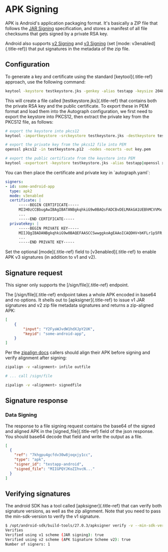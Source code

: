 # APK Signing

APK is Android\'s application packaging format. It\'s basically a ZIP
file that follows the [JAR
Signing](http://download.java.net/jdk7/archive/b125/docs/technotes/tools/solaris/jarsigner.html)
specification, and stores a manifest of all file checksums that gets
signed by a private RSA key.

Android also supports [v2
Signing](https://source.android.com/security/apksigning/v2) and [v3
Signing](https://source.android.com/security/apksigning/v3) (set [mode:
v3enabled]{.title-ref}) that put signatures in the metadata of the zip
file.

## Configuration

To generate a key and certificate using the standard
[keytool]{.title-ref} approach, use the following command:

``` bash
keytool -keystore testkeystore.jks -genkey -alias testapp -keysize 2048 -keyalg RSA -validity 10000 -keypass password1 -storepass password1
```

This will create a file called [testkeystore.jks]{.title-ref} that
contains both the private RSA key and the public certificate. To export
these in PEM format and load them into the Autograph configuration, we
first need to export the keystore into PKCS12, then extract the private
key from the PKCS12 file, as follows:

``` bash
# export the keystore into pkcs12
keytool -importkeystore -srckeystore testkeystore.jks -destkeystore testkeystore.p12 -deststoretype PKCS12 -srcalias testapp -deststorepass password1 -destkeypass password1

# export the private key from the pkcs12 file into PEM
openssl pkcs12 -in testkeystore.p12  -nodes -nocerts -out key.pem

# export the public certificate from the keystore into PEM
keytool -exportcert -keystore testkeystore.jks -alias testapp|openssl x509 -inform der -text
```

You can then place the certificate and private key in
\`autograph.yaml\`:

``` yaml
signers:
- id: some-android-app
  type: apk2
  mode: v3enabled
  certificate: |
      -----BEGIN CERTIFICATE-----
      MIIH0zCCBbugAwIBAgIBATANBgkqhkiG9w0BAQsFADCBvDELMAkGA1UEBhMCVVMx
      ...
      -----END CERTIFICATE-----
  privatekey: |
      -----BEGIN PRIVATE KEY-----
      MIIJQgIBADANBgkqhkiG9w0BAQEFAASCCSwwggkoAgEAAoICAQDHV+bKFLr1p5FR
      ...
      -----END PRIVATE KEY-----
```

Set the optional [mode]{.title-ref} field to [v3enabled]{.title-ref} to
enable APK v3 signatures (in addition to v1 and v2).

## Signature request

This signer only supports the [/sign/file]{.title-ref} endpoint.

The [/sign/file]{.title-ref} endpoint takes a whole APK encoded in
base64 and no options. It shells out to [apksigner]{.title-ref} to issue
v1 JAR signatures and v2 zip file metadata signatures and returns a
zip-aligned APK:

``` json
[
    {
        "input": "Y2FyaWJvdW1hdXJpY2UK",
        "keyid": "some-android-app",
    }
]
```

Per the [zipalign
docs](https://developer.android.com/studio/command-line/zipalign)
callers should align their APK before signing and verify alignment after
signing:

``` bash
zipalign -v <alignment> infile outfile

# ... call /sign/file

zipalign -v <alignment> signedfile
```

## Signature response

### Data Signing

The response to a file signing request contains the base64 of the signed
and aligned APK in the [signed_file]{.title-ref} field of the json
response. You should base64 decode that field and write the output as a
file.

``` json
[
  {
    "ref": "7khgpu4gcfdv30w8joqxjy1cc",
    "type": "apk",
    "signer_id": "testapp-android",
    "signed_file": "MIIGPQYJKoZIhvcN..."
  }
]
```

## Verifying signatures

The android SDK has a tool called [apksigner]{.title-ref} that can
verify both signature versions, as well as the zip alignment. Note that
you need to pass the min-sdk-version to verify the v1 signature.

``` bash
$ /opt/android-sdk/build-tools/27.0.3/apksigner verify -v --min-sdk-version 23 test.apk
Verifies
Verified using v1 scheme (JAR signing): true
Verified using v2 scheme (APK Signature Scheme v2): true
Number of signers: 1
```
